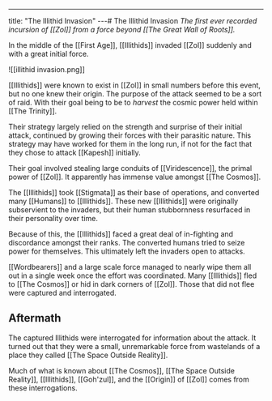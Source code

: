 ---
title: "The Illithid Invasion"
---# The Illithid Invasion
*The first ever recorded incursion of [[Zol]] from a force beyond [[The Great Wall of Roots]].*

In the middle of the [[First Age]], [[Illithids]] invaded [[Zol]] suddenly and with a great initial force.

![[illithid invasion.png]]

[[Illithids]] were known to exist in [[Zol]] in small numbers before this event, but no one knew their origin. The purpose of the attack seemed to be a sort of raid. With their goal being to be to *harvest* the cosmic power held within [[The Trinity]].

Their strategy largely relied on the strength and surprise of their initial attack, continued by growing their forces with their parasitic nature. This strategy may have worked for them in the long run, if not for the fact that they chose to attack [[Kapesh]] initially.

Their goal involved stealing large conduits of [[Viridescence]], the primal power of [[Zol]]. It apparently has immense value amongst [[The Cosmos]].

The [[Illithids]] took [[Stigmata]] as their base of operations, and converted many [[Humans]] to [[Illithids]]. These new [[Illithids]] were originally subservient to the invaders, but their human stubbornness resurfaced in their personality over time.

Because of this, the [[Illithids]] faced a great deal of in-fighting and discordance amongst their ranks. The converted humans tried to seize power for themselves. This ultimately left the invaders open to attacks.

[[Wordbearers]] and a large scale force managed to nearly wipe them all out in a single week once the effort was coordinated. Many [[Illithids]] fled to [[The Cosmos]] or hid in dark corners of [[Zol]]. Those that did not flee were captured and interrogated.

## Aftermath
The captured Illithids were interrogated for information about the attack. It turned out that they were a small, unremarkable force from wastelands of a place they called [[The Space Outside Reality]].

Much of what is known about [[The Cosmos]], [[The Space Outside Reality]], [[Illithids]], [[Goh'zul]], and the [[Origin]] of [[Zol]] comes from these interrogations.